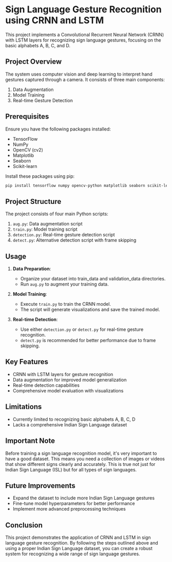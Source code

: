 # Sign Language Gesture Recognition using CRNN and LSTM

This project implements a Convolutional Recurrent Neural Network (CRNN) with LSTM layers for recognizing sign language gestures, focusing on the basic alphabets A, B, C, and D.

## Project Overview

The system uses computer vision and deep learning to interpret hand gestures captured through a camera. It consists of three main components:

1. Data Augmentation
2. Model Training
3. Real-time Gesture Detection

## Prerequisites

Ensure you have the following packages installed:

- TensorFlow
- NumPy
- OpenCV (cv2)
- Matplotlib
- Seaborn
- Scikit-learn

Install these packages using pip:

```bash
pip install tensorflow numpy opencv-python matplotlib seaborn scikit-learn
```

## Project Structure

The project consists of four main Python scripts:

1. `aug.py`: Data augmentation script
2. `train.py`: Model training script
3. `detection.py`: Real-time gesture detection script
4. `detect.py`: Alternative detection script with frame skipping

## Usage

1. **Data Preparation**:
   - Organize your dataset into train_data and validation_data directories.
   - Run `aug.py` to augment your training data.

2. **Model Training**:
   - Execute `train.py` to train the CRNN model.
   - The script will generate visualizations and save the trained model.

3. **Real-time Detection**:
   - Use either `detection.py` or `detect.py` for real-time gesture recognition.
   - `detect.py` is recommended for better performance due to frame skipping.

## Key Features

- CRNN with LSTM layers for gesture recognition
- Data augmentation for improved model generalization
- Real-time detection capabilities
- Comprehensive model evaluation with visualizations

## Limitations

- Currently limited to recognizing basic alphabets A, B, C, D
- Lacks a comprehensive Indian Sign Language dataset

## Important Note

Before training a sign language recognition model, it's very important to have a good dataset. This means you need a collection of images or videos that show different signs clearly and accurately. This is true not just for Indian Sign Language (ISL) but for all types of sign languages.

## Future Improvements

- Expand the dataset to include more Indian Sign Language gestures
- Fine-tune model hyperparameters for better performance
- Implement more advanced preprocessing techniques

## Conclusion

This project demonstrates the application of CRNN and LSTM in sign language gesture recognition. By following the steps outlined above and using a proper Indian Sign Language dataset, you can create a robust system for recognizing a wide range of sign language gestures.

